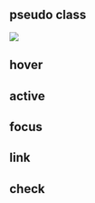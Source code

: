 

## pseudo class


![](pseudo_class-20240130193509632.webp)
## hover 

## active 

## focus 

## link 

## check  

